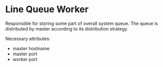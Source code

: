 # Line Queue Worker

Responsible for storing some part of overall system queue. 
The queue is distributed by master according to its distribution strategy. 

Necessary attributes:
- master hostname
- master port
- worker port